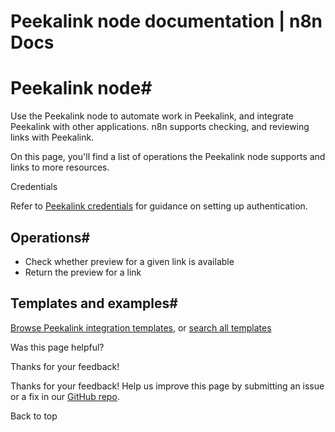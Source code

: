 # Peekalink node documentation | n8n Docs

[ ](https://github.com/n8n-io/n8n-docs/edit/main/docs/integrations/builtin/app-nodes/n8n-nodes-base.peekalink.md "Edit this page")

# Peekalink node#

Use the Peekalink node to automate work in Peekalink, and integrate Peekalink with other applications. n8n supports checking, and reviewing links with Peekalink.

On this page, you'll find a list of operations the Peekalink node supports and links to more resources.

Credentials

Refer to [Peekalink credentials](../../credentials/peekalink/) for guidance on setting up authentication. 

## Operations#

  * Check whether preview for a given link is available
  * Return the preview for a link

## Templates and examples#

[Browse Peekalink integration templates](https://n8n.io/integrations/peekalink/), or [search all templates](https://n8n.io/workflows/)

Was this page helpful? 

Thanks for your feedback! 

Thanks for your feedback! Help us improve this page by submitting an issue or a fix in our [GitHub repo](https://github.com/n8n-io/n8n-docs). 

Back to top